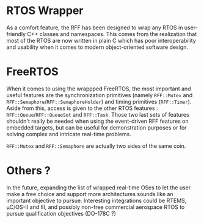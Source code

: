 # RTOS Wrapper

As a comfort feature, the RFF has been designed to wrap any RTOS in user-friendly C++ classes and namespaces. This comes from the realization that most of the RTOS are now written in plain C which has poor interoperability and usability when it comes to modern object-oriented software design. 

# FreeRTOS

When it comes to using the wrappped FreeRTOS, the most important and useful features are the synchronization primitives (namely `RFF::Mutex` and `RFF::Semaphore`/`RFF::SemaphoreHolder`) and timing primitives (`RFF::Timer`). Aside from this, access is given to the other RTOS features : `RFF::Queue`/`RFF::QueueSet` and `RFF::Task`. Those two last sets of features shouldn't really be needed when using the event-driven RFF features on embedded targets, but can be useful for demonstration purposes or for solving complex and intricate real-time problems.

`RFF::Mutex` and `RFF::Semaphore` are actually two sides of the same coin. 

# Others ?

In the future, expanding the list of wrapped real-time OSes to let the user make a free choice and support more architectures sounds like an important objective to pursue. Interesting integrations could be RTEMS, µC/OS-II and III, and possibly non-free commercial aerospace RTOS to pursue qualification objectives (DO-178C ?)